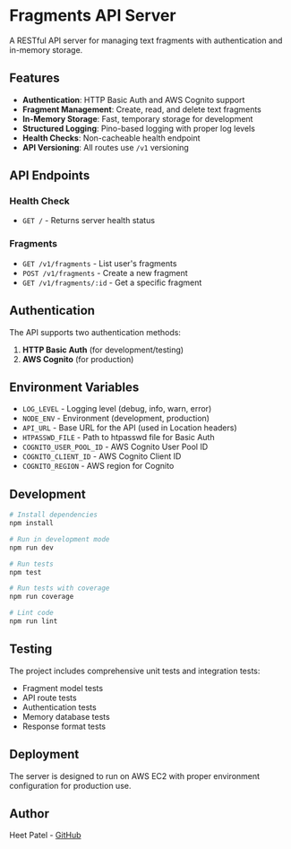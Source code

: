 # Fragments API Server

A RESTful API server for managing text fragments with authentication and in-memory storage.

## Features

- **Authentication**: HTTP Basic Auth and AWS Cognito support
- **Fragment Management**: Create, read, and delete text fragments
- **In-Memory Storage**: Fast, temporary storage for development
- **Structured Logging**: Pino-based logging with proper log levels
- **Health Checks**: Non-cacheable health endpoint
- **API Versioning**: All routes use `/v1` versioning

## API Endpoints

### Health Check
- `GET /` - Returns server health status

### Fragments
- `GET /v1/fragments` - List user's fragments
- `POST /v1/fragments` - Create a new fragment
- `GET /v1/fragments/:id` - Get a specific fragment

## Authentication

The API supports two authentication methods:
1. **HTTP Basic Auth** (for development/testing)
2. **AWS Cognito** (for production)

## Environment Variables

- `LOG_LEVEL` - Logging level (debug, info, warn, error)
- `NODE_ENV` - Environment (development, production)
- `API_URL` - Base URL for the API (used in Location headers)
- `HTPASSWD_FILE` - Path to htpasswd file for Basic Auth
- `COGNITO_USER_POOL_ID` - AWS Cognito User Pool ID
- `COGNITO_CLIENT_ID` - AWS Cognito Client ID
- `COGNITO_REGION` - AWS region for Cognito

## Development

```bash
# Install dependencies
npm install

# Run in development mode
npm run dev

# Run tests
npm test

# Run tests with coverage
npm run coverage

# Lint code
npm run lint
```

## Testing

The project includes comprehensive unit tests and integration tests:
- Fragment model tests
- API route tests
- Authentication tests
- Memory database tests
- Response format tests

## Deployment

The server is designed to run on AWS EC2 with proper environment configuration for production use.

## Author

Heet Patel - [GitHub](https://github.com/Heetpatel219/CCP555-2025F-NSC-Heet-Patel-hhpatel31)


